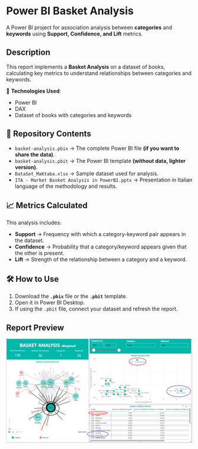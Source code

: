 # Power BI Basket Analysis

A Power BI project for association analysis between **categories** and **keywords** using **Support, Confidence, and Lift** metrics.

## Description
This report implements a **Basket Analysis** on a dataset of books, calculating key metrics to understand relationships between categories and keywords.

🔹 **Technologies Used**:
- Power BI
- DAX
- Dataset of books with categories and keywords

## 📂 Repository Contents
- `basket-analysis.pbix` → The complete Power BI file **(if you want to share the data)**.
- `basket-analysis.pbit` → The Power BI template **(without data, lighter version)**.
- `DataSet_MaKtaba.xlsx` → Sample dataset used for analysis.
- `ITA - Market Basket Analysis in PowerBI.pptx` → Presentation in Italian language of the methodology and results. 


## 📈 Metrics Calculated
This analysis includes:
- **Support** → Frequency with which a category-keyword pair appears in the dataset.
- **Confidence** → Probability that a category/keyword appears given that the other is present.
- **Lift** → Strength of the relationship between a category and a keyword.

## 🛠️ How to Use
1. Download the **`.pbix`** file or the **`.pbit`** template.
2. Open it in Power BI Desktop.
3. If using the `.pbit` file, connect your dataset and refresh the report.

## Report Preview
![Preview](dashboard_sample.PNG)

